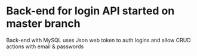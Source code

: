 # Back-end for login API started on master branch
Back-end with MySQL uses Json web token to auth logins and allow CRUD actions with email &amp; passwords
